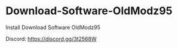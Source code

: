 # Download-Software-OldModz95
Install Download Software OldModz95


Discord: https://discord.gg/3t2568W
